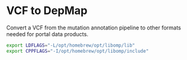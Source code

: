 # VCF to DepMap

Convert a VCF from the mutation annotation pipeline to other formats needed for portal data products.

```sh
export LDFLAGS="-L/opt/homebrew/opt/libomp/lib"
export CPPFLAGS="-I/opt/homebrew/opt/libomp/include"
```
